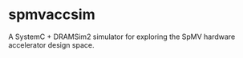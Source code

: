 spmvaccsim
==========

A SystemC + DRAMSim2 simulator for exploring the SpMV hardware accelerator design space.
